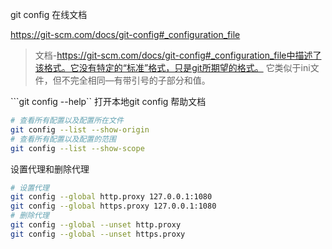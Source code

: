 git config 在线文档

https://git-scm.com/docs/git-config#_configuration_file


> 文档-https://git-scm.com/docs/git-config#_configuration_file中描述了该格式。它没有特定的“标准”格式，只是git所期望的格式。
> 它类似于ini文件，但不完全相同—有带引号的子部分和值。

```git config --help``
打开本地git config 帮助文档

```sh
# 查看所有配置以及配置所在文件
git config --list --show-origin
# 查看所有配置以及配置的范围
git config --list --show-scope
```

设置代理和删除代理
```sh
# 设置代理
git config --global http.proxy 127.0.0.1:1080
git config --global https.proxy 127.0.0.1:1080
# 删除代理
git config --global --unset http.proxy
git config --global --unset https.proxy
```
